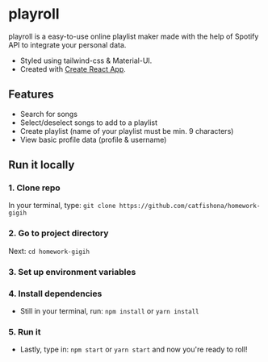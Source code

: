 # **playroll**

playroll is a easy-to-use online playlist maker made with the help of Spotify API to integrate your personal data. 

- Styled using tailwind-css & Material-UI.
- Created with [Create React App](https://github.com/facebook/create-react-app).

## Features

- Search for songs
- Select/deselect songs to add to a playlist
- Create playlist (name of your playlist must be min. 9 characters)
- View basic profile data (profile & username)

## Run it locally

### 1. Clone repo
In your terminal, type: `git clone https://github.com/catfishona/homework-gigih`


### 2. Go to project directory
Next: `cd homework-gigih`

### 3. Set up environment variables

### 4. Install dependencies
- Still in your terminal, run: `npm install` or `yarn install`

### 5. Run it
- Lastly, type in: `npm start` or `yarn start` and now you're ready to roll!
